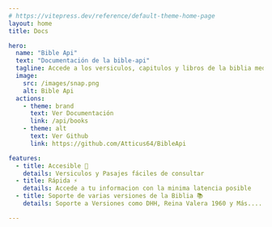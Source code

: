 ```yaml
---
# https://vitepress.dev/reference/default-theme-home-page
layout: home
title: Docs 

hero:
  name: "Bible Api"
  text: "Documentación de la bible-api"
  tagline: Accede a los versiculos, capitulos y libros de la biblia mediante una API
  image:
    src: /images/snap.png
    alt: Bible Api
  actions:
    - theme: brand
      text: Ver Documentación
      link: /api/books
    - theme: alt
      text: Ver Github
      link: https://github.com/Atticus64/BibleApi

features:
  - title: Accesible 📝
    details: Versiculos y Pasajes fáciles de consultar 
  - title: Rápida ⚡
    details: Accede a tu informacion con la minima latencia posible
  - title: Soporte de varias versiones de la Biblia 📚
    details: Soporte a Versiones como DHH, Reina Valera 1960 y Más.... 

---
```


